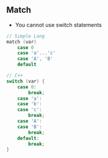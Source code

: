 ## Match
- You cannot use switch statements
```C++
// Simple Lang
match (var)
	case 0
	case 'a'...'c'
	case 'A', 'B'
	default

// C++
switch (var) {
	case 0:
		break;
	case 'a':
	case 'b':
	case 'c':
		break;
	case 'A':
	case 'B':
		break;
	default:
		break;
}
```
